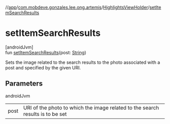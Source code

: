 //[app](../../../index.md)/[com.mobdeve.gonzales.lee.ong.artemis](../index.md)/[HighlightsViewHolder](index.md)/[setItemSearchResults](set-item-search-results.md)

# setItemSearchResults

[androidJvm]\
fun [setItemSearchResults](set-item-search-results.md)(post: [String](https://kotlinlang.org/api/latest/jvm/stdlib/kotlin/-string/index.html))

Sets the image related to the search results to the photo associated with a post and specified by the given URI.

## Parameters

androidJvm

| | |
|---|---|
| post | URI of the photo to which the image related to the search results is to be set |
